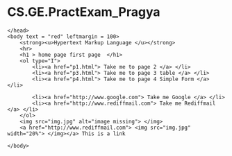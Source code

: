 # CS.GE.PractExam_Pragya
<html> 
	<head> 
		<title> My first Page </title>

	</head>
	<body text = "red" leftmargin = 100> 
		<strong><u>Hypertext Markup Language </u></strong>
		<hr>
		<h1 > home page first page  </h1>
		<ol type="I">
			<li><a href="p1.html"> Take me to page 2 </a> </li>
			<li><a href="p3.html"> Take me to page 3 table </a> </li>
			<li><a href="p4.html"> Take me to page 4 Simple Form </a> </li>

			<li><a href="http://www.google.com"> Take me Google </a> </li>
			<li><a href="http://www.rediffmail.com"> Take me Rediffmail </a> </li>
		</ol>
		<img src="img.jpg" alt="image missing"> </img> 
		<a href="http://www.rediffmail.com"> <img src="img.jpg" width="20%"> </img></a> This is a link
		
	</body>
</html>
